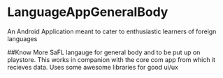 # LanguageAppGeneralBody
An Android Application meant to cater to enthusiastic learners of foreign languages 

##Know More
SaFL langauge for general body and to be put up on playstore. This works in companion with the core com app from which it recieves data. Uses some awesome libraries for good ui/ux
